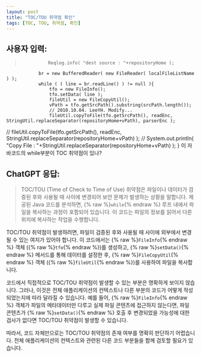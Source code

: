 ```yaml
---
layout: post
title: "TOC/TOU 취약점 확인"
tags: [TOC, TOU, 취약점, 확인]
---
```


## 사용자 입력:
> 				Reqlog.info( "dest source : "+repositoryHome );

				br = new BufferedReader( new FileReader( localFileListName ) );
				while ( ( line = br.readLine() ) != null ){
					tfo = new FileInfo();
					tfo.setData( line );
					fileUtil = new FileCopyUtil();
					vPath = tfo.getSrcPath().substring(srcPath.length());
					// 2010.10.04. LeeYH. Modify...
					fileUtil.copyToFile(tfo.getSrcPath(), readEnc, StringUtil.replaceSeparator(repositoryHome+vPath), parserEnc );
//					fileUtil.copyToFile(tfo.getSrcPath(), readEnc, StringUtil.replaceSeparator(repositoryHome+vPath) );
//					System.out.println( "Copy File : "+StringUtil.replaceSeparator(repositoryHome+vPath) );
				}  이 자바코드의 while부분이 TOC 취약점이 있나?

## ChatGPT 응답:
> TOC/TOU (Time of Check to Time of Use) 취약점은 파일이나 데이터가 검증된 후와 사용될 때 사이에 변경되어 보안 문제가 발생하는 상황을 말합니다. 제공된 Java 코드를 분석하면, {% raw %}`while`{% endraw %} 루프 내에서 파일을 복사하는 과정이 포함되어 있습니다. 이 코드는 파일의 정보를 읽어서 다른 위치에 복사하는 작업을 수행합니다.

TOC/TOU 취약점이 발생하려면, 파일이 검증된 후와 사용될 때 사이에 외부에서 변경될 수 있는 여지가 있어야 합니다. 이 코드에서는 {% raw %}`FileInfo`{% endraw %} 객체 ({% raw %}`tfo`{% endraw %})를 생성하고, {% raw %}`setData()`{% endraw %} 메서드를 통해 데이터를 설정한 후, {% raw %}`FileCopyUtil`{% endraw %} 객체 ({% raw %}`fileUtil`{% endraw %})를 사용하여 파일을 복사합니다.

코드에서 직접적으로 TOC/TOU 취약점이 발생할 수 있는 부분은 명확하게 보이지 않습니다. 그러나, 이것은 전체 애플리케이션의 컨텍스트나 다른 부분의 코드가 어떻게 작성되었는지에 따라 달라질 수 있습니다. 예를 들어, {% raw %}`FileInfo`{% endraw %} 객체가 파일의 메타데이터만 다루고 실제 파일 콘텐츠에 접근하지 않는다면, 파일 콘텐츠가 {% raw %}`setData()`{% endraw %} 호출 후 변경되었을 가능성에 대한 검사가 없다면 TOC/TOU 취약점이 발생할 수 있습니다.

따라서, 코드 자체만으로는 TOC/TOU 취약점의 존재 여부를 명확히 판단하기 어렵습니다. 전체 애플리케이션의 컨텍스트와 관련된 다른 코드 부분들을 함께 검토할 필요가 있습니다.


